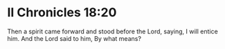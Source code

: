 # II Chronicles 18:20

Then a spirit came forward and stood before the Lord, saying, I will entice him. And the Lord said to him, By what means?
